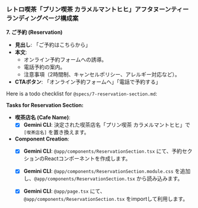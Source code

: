 ### レトロ喫茶「プリン喫茶 カラメルマントヒヒ」アフタヌーンティー ランディングページ構成案

**7. ご予約 (Reservation)**
*   **見出し**: 「ご予約はこちらから」
*   **本文**:
    *   オンライン予約フォームへの誘導。
    *   電話予約の案内。
    *   注意事項（2時間制、キャンセルポリシー、アレルギー対応など）。
*   **CTAボタン**: 「オンライン予約フォームへ」「電話で予約する」

Here is a todo checklist for `@specs/7-reservation-section.md`:

**Tasks for Reservation Section:**

*   **喫茶店名 (Cafe Name)**:
    *   [x] **Gemini CLI**: 決定された喫茶店名「プリン喫茶 カラメルマントヒヒ」で `[喫茶店名]` を置き換えます。
*   **Component Creation**:
    *   [x] **Gemini CLI**: `@app/components/ReservationSection.tsx` にて、予約セクションのReactコンポーネントを作成します。
    *   [x] **Gemini CLI**: `@app/components/ReservationSection.module.css` を追加し、`@app/components/ReservationSection.tsx` から読み込みます。
    *   [x] **Gemini CLI**: `@app/page.tsx` にて、`@app/components/ReservationSection.tsx` をimportして利用します。

